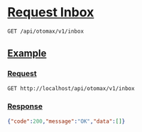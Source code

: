 # [Request Inbox]()

<!-- @category Common -->

```bash
GET /api/otomax/v1/inbox
```

## [Example]()

### [Request]()

```bash
GET http://localhost/api/otomax/v1/inbox
```

### [Response]()

```json
{"code":200,"message":"OK","data":[]}
```